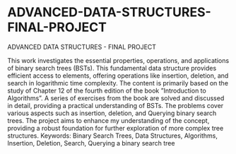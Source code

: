 # ADVANCED-DATA-STRUCTURES-FINAL-PROJECT
ADVANCED DATA STRUCTURES - FINAL PROJECT


This work investigates the essential properties, operations, and applications
of binary search trees (BSTs). This fundamental data structure provides efficient access
to elements, offering operations like insertion, deletion, and search in logarithmic time
complexity. The content is primarily based on the study of Chapter 12 of the fourth
edition of the book ”Introduction to Algorithms”. A series of exercises from the book
are solved and discussed in detail, providing a practical understanding of BSTs. The
problems cover various aspects such as insertion, deletion, and Querying binary search
trees. The project aims to enhance my understanding of the concept, providing a robust
foundation for further exploration of more complex tree structures.
Keywords: Binary Search Trees, Data Structures, Algorithms, Insertion, Deletion, Search,
Querying a binary search tree
